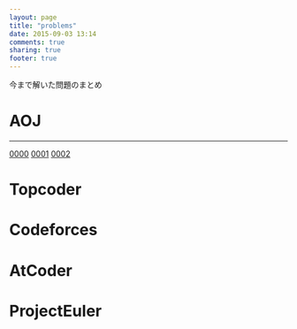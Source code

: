 ```yaml
---
layout: page
title: "problems"
date: 2015-09-03 13:14
comments: true
sharing: true
footer: true
---
```


今まで解いた問題のまとめ

# AOJ

---

[0000](http://judge.u-aizu.ac.jp/onlinejudge/review.jsp?rid=907676#1)
[0001](http://judge.u-aizu.ac.jp/onlinejudge/review.jsp?rid=913735)
[0002](http://judge.u-aizu.ac.jp/onlinejudge/review.jsp?rid=914956)



# Topcoder

# Codeforces

# AtCoder

# ProjectEuler

